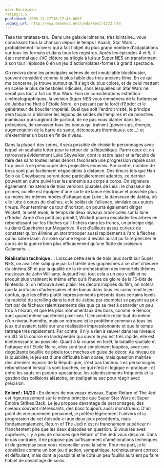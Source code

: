 ```yaml
---
user:Kenseiden
rating:3.5
published: 2005-12-27T16:17:43.000Z
legacy_url: http://www.emunova.net/veda/test/1272.htm
---
```

Taaa tan tatataaa-tan...Dans une galaxie lointaine, très lointaine...vous connaissez tous la chanson depuis le temps ! Aaaah, Star Wars... probablement l'univers qui a fait l'objet du plus grand nombre d'adaptations sur tous les formats et dans tous les registres. Après les épisodes 4 et 5, il était normal que JVC clôture sa trilogie à lui sur Super NES en transformant à son tour l'épisode 6 en un jeu d'action/plates-formes à grand spectacle.   

  

On revivra donc les principales scènes de cet inoubliable blockbuster, souvent considéré comme le plus faible des trois anciens films. En ce qui me concerne, je trouve surtout qu'il s'agit du plus coloré, et de celui mettant en scène le plus de bestioles ridicules, sans lesquelles un Star Wars ne serait pas tout à fait un Star Wars. Foin de considérations esthético-cinématographiques, la version Super NES vous emmènera de la forteresse de Jabba the Hutt à l'Etoile Noire, en passant par la forêt d'Endor et le générateur de bouclier impérial. Quel que soit l'endroit visité, le principe sera toujours d'éliminer les légions de seïdes de l'empires et de monstres inamicaux qui surgiront de partout, de ne pas vous planter dans les précipices, de ramasser tous les bonus qui traînent (power-ups, énergie, augmentation de la barre de santé, détonateurs thermiques, etc...) et d'exterminer un boss en fin de niveau.   

  

Dans la plupart des zones, il sera possible de choisir le personnages avec lequel on souhaite lutter pour le retour de la République. Parmi ceux ci, on retrouvera évidemment Luke Skywalker, dont le sabre laser et la faculté de faire des salto toutes lames dehors favorisera une progression rapide sans trop avoir à se préoccuper des projectiles ennemis. Par contre, nombre de boss sont plus facilement négociables à distance. Des tireurs tels que Han Solo ou Chewbacca seront donc particulièrement adaptés, ce dernier pouvant en outre pulvériser les ennemis au corps à corps. On signalera également l'existence de trois versions jouables de Leïa : le chasseur de primes, ou elle est équipée d'une sorte de lance électrique et possède plus ou moins les mêmes modes d'attaque que Luke ; la danseuse de Jabba, où elle lutte à coups de chaînes, et le soldat de l'alliance, similaire aux autres tireurs. Pour terminer ce tour d'horizon, on pourra également diriger Wickett, le petit ewok, le temps de deux niveaux arboricoles sur la lune d'Endor. Armé d'un petit arc primitif, Wickett pourra escalader les arbres en rebondissant sur les flèches qu'il fichera dans les troncs, un principe déjà vu dans Quackshot sur Megadrive. Il est d'ailleurs assez curieux de constater qu'on élimine un stormtrooper aussi rapidement à l'arc à flèches qu'au sabre laser. A croire qu'une légion d'ewoks aurait pu faire pencher le cours de la guerre bien plus efficacement qu'une flotte de croiseurs Calamaris....  

  

  

**Réalisation technique :** : Lorsque cette série de trois jeux sortit sur Super NES, on avait été subjugué par la fidélité des graphismes à ce chef d'œuvre du cinéma SF et par la qualité de la ré-orchestration des immortels thèmes musicaux de John Williams. Aujourd'hui, tout cela a un peu vieilli et ne produit plus vraiment le même effet qu'à l'heure de gloire de la 16-bits de Nintendo. Si on retrouve avec plaisir les décors inspirés du film, on notera que la profusion d'adversaires et de bonus dans tous les coins rend le jeu confus, que les effets plutôt impressionnants présents dans certains levels (la rapidité du scrolling dans la nef de Jabba par exemple) se payent au prix fort par de fâcheux ralentissements dès que ça se met à canarder un peu trop à l'écran, et que les plus monumentaux des boss, comme le Rencor, sont quand même sacrément pixellisés ! L'ensemble reste tout de même d'un niveau honnête, mais on retrouve ici le problème commun à tous les jeux qui avaient tablé sur une réalisation impressionnante et que le temps rattrape très rapidement. Par contre, il n'y a rien à sauver dans les niveaux en 3D. Si la course en landspeeder qui ouvre le jeu est très rapide, elle est inintéressante au possible. Quant à la course en forêt, la bataille spatiale et l'attaque de l'Etoile Noire, elles sont tout simplement loupées, avec une dégoûtante bouillie de pixels tout moches en guise de décor. Au niveau de la jouabilité, le jeu est d'une difficulté bien dosée, mais question maîtrise des derniers espoirs de la République, c'est pas fameux. Les personnages rebondissent lorsqu'ils sont touchés, ce qui n'est ni logique ni pratique ; et entre les sauts en pseudo-apesanteur, les ralentissements fréquents et la gestion des collisions aléatoire, on (pal)patine sec pour réagir avec précision.   

  

**En bref : 14/20** : En dehors de nouveaux niveaux, Super Return of The Jedi est rigoureusement sur le même principe que Super Star Wars et Super Empire Strikes Back. Le jeu propose davantage de personnages, des niveaux souvent intéressants, des boss toujours aussi monstrueux. D'un point de vue purement personnel, je préfère légèrement l'univers et la progression de cet épisode-ci aux deux jeux précédents, mais fondamentalement, Return of The Jedi n'est ni franchement supérieur ni franchement pire que les deux épisodes en question. Si vous les avez appréciés, il y a peu de chances que Return of the Jedi vous déçoive. Dans le cas contraire, il ne propose pas suffisamment d'améliorations techniques et de gameplay pour vous réconcilier avec la série. Pour ma part, je le considère comme un bon jeu d'action, sympathique, techniquement correct et défoulant, mais dont la jouabilité et le côté un peu fouillis auraient pu faire l'objet de davantage de soins.